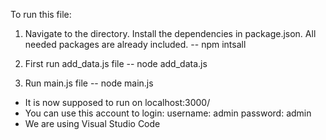To run this file:
1. Navigate to the directory. Install the dependencies in package.json. 
   All needed packages are already included.
-- npm intsall

2. First run add_data.js file
-- node add_data.js
   
3. Run main.js file
-- node main.js

* It is now supposed to run on localhost:3000/
* You can use this account to login:
  username: admin
  password: admin
* We are using Visual Studio Code